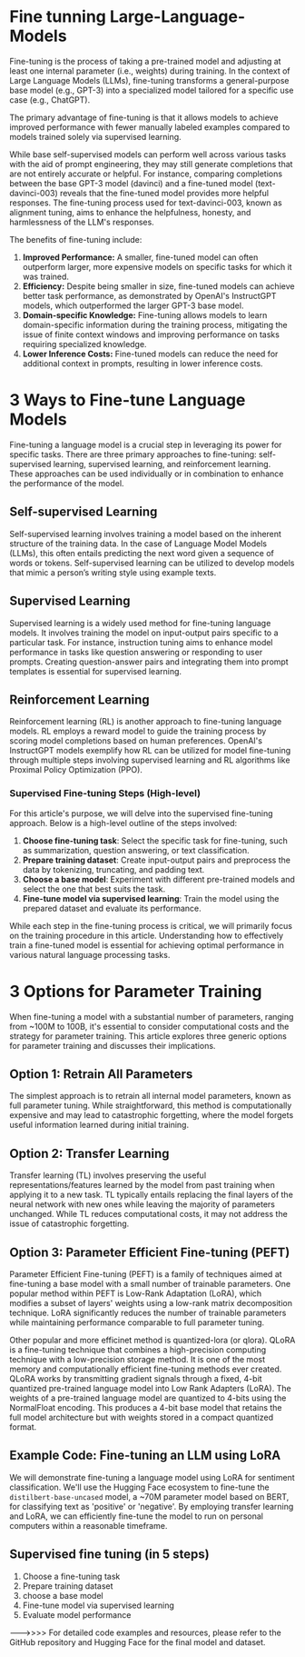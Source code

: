 # Fine tunning Large-Language-Models
Fine-tuning is the process of taking a pre-trained model and adjusting at least one internal parameter (i.e., weights) during training. In the context of Large Language Models (LLMs), fine-tuning transforms a general-purpose base model (e.g., GPT-3) into a specialized model tailored for a specific use case (e.g., ChatGPT).

The primary advantage of fine-tuning is that it allows models to achieve improved performance with fewer manually labeled examples compared to models trained solely via supervised learning.

While base self-supervised models can perform well across various tasks with the aid of prompt engineering, they may still generate completions that are not entirely accurate or helpful. For instance, comparing completions between the base GPT-3 model (davinci) and a fine-tuned model (text-davinci-003) reveals that the fine-tuned model provides more helpful responses. The fine-tuning process used for text-davinci-003, known as alignment tuning, aims to enhance the helpfulness, honesty, and harmlessness of the LLM's responses.

The benefits of fine-tuning include:

1. **Improved Performance:** A smaller, fine-tuned model can often outperform larger, more expensive models on specific tasks for which it was trained.
2. **Efficiency:** Despite being smaller in size, fine-tuned models can achieve better task performance, as demonstrated by OpenAI's InstructGPT models, which outperformed the larger GPT-3 base model.
3. **Domain-specific Knowledge:** Fine-tuning allows models to learn domain-specific information during the training process, mitigating the issue of finite context windows and improving performance on tasks requiring specialized knowledge.
4. **Lower Inference Costs:** Fine-tuned models can reduce the need for additional context in prompts, resulting in lower inference costs.

# 3 Ways to Fine-tune Language Models

Fine-tuning a language model is a crucial step in leveraging its power for specific tasks. There are three primary approaches to fine-tuning: self-supervised learning, supervised learning, and reinforcement learning. These approaches can be used individually or in combination to enhance the performance of the model.

## Self-supervised Learning

Self-supervised learning involves training a model based on the inherent structure of the training data. In the case of Language Model Models (LLMs), this often entails predicting the next word given a sequence of words or tokens. Self-supervised learning can be utilized to develop models that mimic a person’s writing style using example texts.

## Supervised Learning

Supervised learning is a widely used method for fine-tuning language models. It involves training the model on input-output pairs specific to a particular task. For instance, instruction tuning aims to enhance model performance in tasks like question answering or responding to user prompts. Creating question-answer pairs and integrating them into prompt templates is essential for supervised learning.

## Reinforcement Learning

Reinforcement learning (RL) is another approach to fine-tuning language models. RL employs a reward model to guide the training process by scoring model completions based on human preferences. OpenAI's InstructGPT models exemplify how RL can be utilized for model fine-tuning through multiple steps involving supervised learning and RL algorithms like Proximal Policy Optimization (PPO).

### Supervised Fine-tuning Steps (High-level)

For this article's purpose, we will delve into the supervised fine-tuning approach. Below is a high-level outline of the steps involved:

1. **Choose fine-tuning task**: Select the specific task for fine-tuning, such as summarization, question answering, or text classification.
2. **Prepare training dataset**: Create input-output pairs and preprocess the data by tokenizing, truncating, and padding text.
3. **Choose a base model**: Experiment with different pre-trained models and select the one that best suits the task.
4. **Fine-tune model via supervised learning**: Train the model using the prepared dataset and evaluate its performance.

While each step in the fine-tuning process is critical, we will primarily focus on the training procedure in this article. Understanding how to effectively train a fine-tuned model is essential for achieving optimal performance in various natural language processing tasks.

# 3 Options for Parameter Training

When fine-tuning a model with a substantial number of parameters, ranging from ~100M to 100B, it's essential to consider computational costs and the strategy for parameter training. This article explores three generic options for parameter training and discusses their implications.

## Option 1: Retrain All Parameters

The simplest approach is to retrain all internal model parameters, known as full parameter tuning. While straightforward, this method is computationally expensive and may lead to catastrophic forgetting, where the model forgets useful information learned during initial training.

## Option 2: Transfer Learning

Transfer learning (TL) involves preserving the useful representations/features learned by the model from past training when applying it to a new task. TL typically entails replacing the final layers of the neural network with new ones while leaving the majority of parameters unchanged. While TL reduces computational costs, it may not address the issue of catastrophic forgetting.

## Option 3: Parameter Efficient Fine-tuning (PEFT)

Parameter Efficient Fine-tuning (PEFT) is a family of techniques aimed at fine-tuning a base model with a small number of trainable parameters. One popular method within PEFT is Low-Rank Adaptation (LoRA), which modifies a subset of layers' weights using a low-rank matrix decomposition technique. LoRA significantly reduces the number of trainable parameters while maintaining performance comparable to full parameter tuning.

Other popular and more efficinet method is quantized-lora (or qlora). QLoRA is a fine-tuning technique that combines a high-precision computing technique with a low-precision storage method. It is one of the most memory and computationally efficient fine-tuning methods ever created. QLoRA works by transmitting gradient signals through a fixed, 4-bit quantized pre-trained language model into Low Rank Adapters (LoRA). The weights of a pre-trained language model are quantized to 4-bits using the NormalFloat encoding. This produces a 4-bit base model that retains the full model architecture but with weights stored in a compact quantized format.

## Example Code: Fine-tuning an LLM using LoRA

We will demonstrate fine-tuning a language model using LoRA for sentiment classification. We'll use the Hugging Face ecosystem to fine-tune the `distilbert-base-uncased` model, a ~70M parameter model based on BERT, for classifying text as 'positive' or 'negative'. By employing transfer learning and LoRA, we can efficiently fine-tune the model to run on personal computers within a reasonable timeframe.

## Supervised fine tuning (in 5 steps)
1. Choose a fine-tuning task
2. Prepare training dataset
3. choose a base model
4. Fine-tune model via supervised learning
5. Evaluate model performance

   
--->>>> For detailed code examples and resources, please refer to the GitHub repository and Hugging Face for the final model and dataset.
